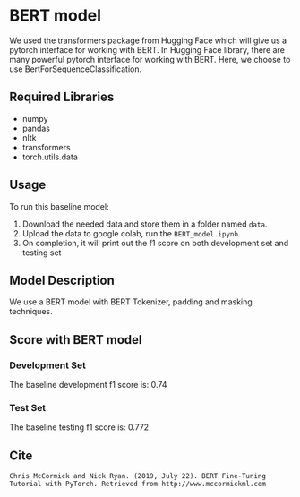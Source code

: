 # BERT model
We used the transformers package from Hugging Face which will give us a pytorch interface for working with BERT. In Hugging Face library, there are many powerful pytorch interface for working with BERT. Here, we choose to use BertForSequenceClassification.

## Required Libraries
* numpy
* pandas
* nltk
* transformers
* torch.utils.data

## Usage
To run this baseline model:
1. Download the needed data and store them in a folder named `data`.
2. Upload the data to google colab, run the `BERT_model.ipynb`.
3. On completion, it will print out the f1 score on both development set and testing set

## Model Description
We use a BERT model with BERT Tokenizer, padding and masking techniques.

## Score with BERT model

### Development Set
The baseline development f1 score is: 0.74

### Test Set
The baseline testing f1 score is: 0.772


## Cite
```
Chris McCormick and Nick Ryan. (2019, July 22). BERT Fine-Tuning Tutorial with PyTorch. Retrieved from http://www.mccormickml.com
```